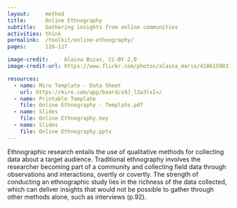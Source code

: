 ```yaml
---
layout:     method
title:      Online Ethnography
subtitle:   Gathering insights from online communities
activities: think
permalink:  /toolkit/online-ethnography/
pages:      116–117

image-credit:     Alaina Buzas, CC-BY 2.0
image-credit-url: https://www.flickr.com/photos/alaina_marie/4186159031/

resources:
  - name: Miro Template - Data Sheet
    url: https://miro.com/app/board/o9J_l2w3lxI=/
  - name: Printable Template
    file: Online Ethnography - Template.pdf
  - name: Slides
    file: Online Ethnography.key
  - name: Slides
    file: Online Ethnography.pptx
---
```


Ethnographic research entails the use of qualitative methods for collecting data about a target audience. Traditional ethnography involves the researcher becoming part of a community and collecting field data through observations and interactions, overtly or covertly. The strength of conducting an ethnographic study lies in the richness of the data collected, which can deliver insights that would not be possible to gather through other methods alone, such as interviews (p.92).